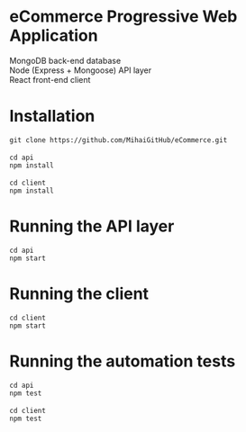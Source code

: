 # eCommerce Progressive Web Application

MongoDB back-end database<br>
Node (Express + Mongoose) API layer<br>
React front-end client

# Installation

`git clone https://github.com/MihaiGitHub/eCommerce.git`<br><br>
`cd api`<br>
`npm install`<br><br>
`cd client`<br>
`npm install`

# Running the API layer

`cd api`<br>
`npm start`

# Running the client

`cd client`<br>
`npm start`

# Running the automation tests

`cd api`<br>
`npm test`<br><br>
`cd client`<br>
`npm test`<br>
